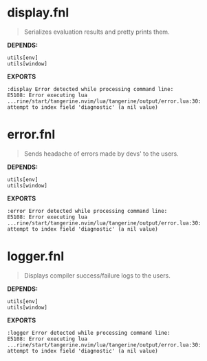 # display.fnl
> Serializes evaluation results and pretty prints them.

**DEPENDS:**
```
utils[env]
utils[window]
```

**EXPORTS**
```fennel
:display Error detected while processing command line:
E5108: Error executing lua ...rine/start/tangerine.nvim/lua/tangerine/output/error.lua:30: attempt to index field 'diagnostic' (a nil value)
```

# error.fnl
> Sends headache of errors made by devs' to the users.

**DEPENDS:**
```
utils[env]
utils[window]
```

**EXPORTS**
```fennel
:error Error detected while processing command line:
E5108: Error executing lua ...rine/start/tangerine.nvim/lua/tangerine/output/error.lua:30: attempt to index field 'diagnostic' (a nil value)
```

# logger.fnl
> Displays compiler success/failure logs to the users.

**DEPENDS:**
```
utils[env]
utils[window]
```

**EXPORTS**
```fennel
:logger Error detected while processing command line:
E5108: Error executing lua ...rine/start/tangerine.nvim/lua/tangerine/output/error.lua:30: attempt to index field 'diagnostic' (a nil value)
```

